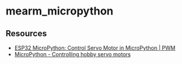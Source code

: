 # mearm_micropython

## Resources  
- [ESP32 MicroPython: Control Servo Motor in MicroPython | PWM](https://www.youtube.com/watch?v=wWnDKsClpwQ)
- [MicroPython - Controlling hobby servo motors](https://docs.micropython.org/en/latest/pyboard/tutorial/servo.html)
